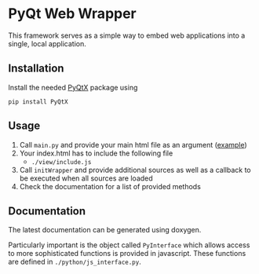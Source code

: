 # PyQt Web Wrapper

This framework serves as a simple way to embed web applications into a single, local application.

## Installation

Install the needed [PyQtX](https://github.com/kpj/PyQtX) package using

    pip install PyQtX


## Usage

1. Call ``main.py`` and provide your main html file as an argument ([example](https://github.com/kpj/WebWrapper/blob/master/start))
2. Your index.html has to include the following file
    * ``./view/include.js``
3. Call ``initWrapper`` and provide additional sources as well as a callback to be executed when all sources are loaded
4. Check the documentation for a list of provided methods


## Documentation

The latest documentation can be generated using doxygen.

Particularly important is the object called ``PyInterface`` which allows access to more sophisticated functions is provided in javascript.
These functions are defined in ``./python/js_interface.py``.
